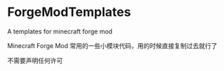# ForgeModTemplates
A templates for minecraft forge mod

Minecraft Forge Mod 常用的一些小模块代码，用的时候直接复制过去就行了

不需要声明任何许可
